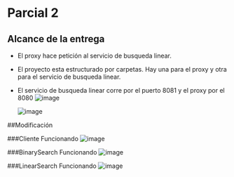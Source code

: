 # Parcial 2 

## Alcance de la entrega

- El proxy hace petición al servicio de busqueda linear.
- El proyecto esta estructurado por carpetas. Hay una para el proxy y otra para el servicio de busqueda linear.
- El servicio de busqueda linear corre por el puerto 8081 y el proxy por el 8080
  ![image](https://github.com/user-attachments/assets/6c2e10d8-8c64-442d-80bb-7705ccf16ffe)

  ![image](https://github.com/user-attachments/assets/80ac3752-e33e-44a4-b87e-53df67bc7a14)

##Modificación

###Cliente Funcionando
![image](https://github.com/user-attachments/assets/0012ac50-fda0-47cc-b4ad-ca298f9ab3f0)

###BinarySearch Funcionando
![image](https://github.com/user-attachments/assets/ff1a5670-c30e-455c-91bb-65fe6741af16)

###LinearSearch Funcionando
![image](https://github.com/user-attachments/assets/7969e487-46d2-49e5-9458-d20dbb085d77)



